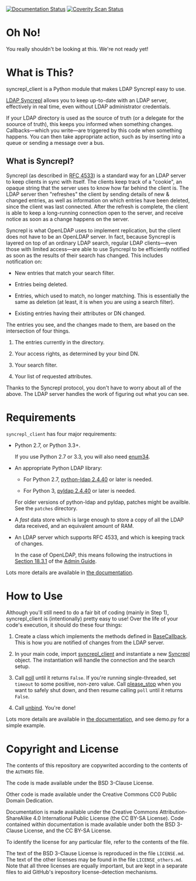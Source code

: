 [![Documentation Status](http://readthedocs.org/projects/syncrepl-client/badge/?version=latest)](http://syncrepl-client.readthedocs.io/en/latest/?badge=latest)
[![Coverity Scan
Status](https://scan.coverity.com/projects/12870/badge.svg)](https://scan.coverity.com/projects/akkornel-syncrepl)

# Oh No!

You really shouldn't be looking at this.  We're not ready yet!

# What is This?

syncrepl\_client is a Python module that makes LDAP Syncrepl easy to use.

[LDAP
Syncrepl](https://www.openldap.org/doc/admin24/replication.html#LDAP%20Sync%20Replication)
allows you to keep up-to-date with an LDAP server, effectively in real time,
even without LDAP administrator credentials.

If your LDAP directory is used as the source of truth (or a delegate for the
soource of truth), this keeps you informed when something changes.
Callbacks—which you write—are triggered by this code when something happens.
You can then take appropriate action, such as by inserting into a queue or
sending a message over a bus.

## What is Syncrepl?

Syncrepl (as described in [RFC
4533](https://datatracker.ietf.org/doc/rfc4533/)) is a standard way for an
LDAP server to keep clients in sync with itself.  The clients keep track of a
"cookie", an opaque string that the server uses to know how far behind the
client is.  The LDAP server then "refreshes" the client by sending details of
new & changed entries, as well as information on which entries have been
deleted, since the client was last connected.  After the refresh is complete, the client is able to keep a
long-running connection open to the server, and receive notice as soon as a
change happens on the server.

Syncrepl is what OpenLDAP uses to implement replication, but the client does
not have to be an OpenLDAP server.  In fact, because Syncrepl is layered on top
of an ordinary LDAP search, regular LDAP clients—even those with limited
access—are able to use Syncrepl to be efficiently notified as soon as the
results of their search has changed.  This includes notification on:

* New entries that match your search filter.

* Entries being deleted.

* Entries, which used to match, no longer matching.  This is essentially the
  same as deletion (at least, it is when you are using a search filter).

* Existing entries having their attributes or DN changed.

The entries you see, and the changes made to them, are based on the
intersection of four things.

1. The entries currently in the directory.

2. Your access rights, as determined by your bind DN.

3. Your search filter.

4. Your list of requested attributes.

Thanks to the Syncrepl protocol, you don't have to worry about all of the
above.  The LDAP server handles the work of figuring out what you can see.

# Requirements

`syncrepl_client` has four major requirements:

* Python 2.7, or Python 3.3+.

  If you use Python 2.7 or 3.3, you will also need
  [enum34](https://bitbucket.org/stoneleaf/enum34).

* An appropriate Python LDAP library:

  * For Python 2.7, [python-ldap 2.4.40](https://www.python-ldap.org) or later
    is needed.

  * For Python 3, [pyldap 2.4.40](https://github.com/pyldap/pyldap) or later is
    needed.

  For older versions of python-ldap and pyldap, patches might be availble.  See
  the `patches` directory.

* A *fast* data store which is large enough to store a copy of all the LDAP
  data received, and an equivalent amount of RAM.

* An LDAP server which supports RFC 4533, and which is keeping track of changes.

  In the case of OpenLDAP, this means following the instructions in [Section
  18.3.1](https://www.openldap.org/doc/admin24/replication.html#Syncrepl) of
  the [Admin Guide](https://www.openldap.org/doc/admin24/index.html).

Lots more details are available in [the
documentation](http://syncrepl-client.readthedocs.io/en/latest/requirements.html).

# How to Use

Although you'll still need to do a fair bit of coding (mainly in Step 1),
syncrepl\_client is (intentionally) pretty easy to use!  Over the life of your
code's execution, it should do these four things:

1. Create a class which implements the methods defined in
   [BaseCallback](http://syncrepl-client.readthedocs.io/en/latest/callbacks.html#syncrepl_client.callbacks.BaseCallback).
   This is how you are notified of changes from the LDAP server.

2. In your main code, import
   [syncrepl\_client](http://syncrepl-client.readthedocs.io/en/latest/client.html)
   and instantiate a new
   [Syncrepl](http://syncrepl-client.readthedocs.io/en/latest/client.html#syncrepl_client.Syncrepl)
   object.  The instantiation will handle the connection and the search setup.

3. Call
   [poll](http://syncrepl-client.readthedocs.io/en/latest/client.html#syncrepl_client.Syncrepl.poll)
   until it returns `False`.  If you're running single-threaded, set `timeout`
   to some positive, non-zero value.  Call
   [please\_stop](http://syncrepl-client.readthedocs.io/en/latest/client.html#syncrepl_client.Syncrepl.please_stop)
   when you want to safely shut down, and then resume calling `poll` until it
   returns `False`.

4. Call
   [unbind](http://syncrepl-client.readthedocs.io/en/latest/client.html#syncrepl_client.Syncrepl.unbind).
   You're done!

Lots more details are available in [the
documentation](http://syncrepl-client.readthedocs.io/en/latest/requirements.html),
and see demo.py for a simple example.

# Copyright and License

The contents of this repository are copywrited according to the contents of the 
`AUTHORS` file.

The code is made available under the BSD 3-Clause License.

Other code is made available under the Creative Commons CC0 Public Domain Dedication.

Documentation is made available under the Creative Commons
Attribution-ShareAlike 4.0 International Public License (the CC BY-SA License).
Code contained within documentation is made available under both the BSD
3-Clause License, and the CC BY-SA License.

To identify the license for any particular file, refer to the contents of the
file.

The text of the BSD 3-Clause License is reproduced in the file `LICENSE.md`.
The text of the other licenses may be found in the file `LICENSE_others.md`.
Note that all three licenses are equally important, but are kept in a separate
files to aid GitHub's irepository license-detection mechanisms.
